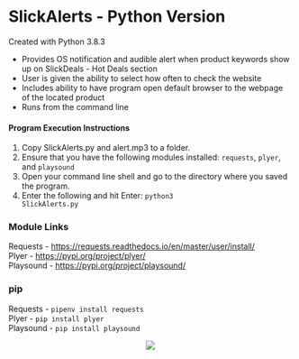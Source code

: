 # SlickAlerts - Python Version

Created with Python 3.8.3

- Provides OS notification and audible alert when product keywords show up on SlickDeals - Hot Deals section
- User is given the ability to select how often to check the website
- Includes ability to have program open default browser to the webpage of the located product
- Runs from the command line


#### Program Execution Instructions
1. Copy SlickAlerts.py and alert.mp3 to a folder.
2. Ensure that you have the following modules installed: <code>requests</code>, <code>plyer</code>, and <code>playsound</code>
3. Open your command line shell and go to the directory where you saved the program.
4. Enter the following and hit Enter: <code>python3 SlickAlerts.py</code>

### Module Links
Requests - https://requests.readthedocs.io/en/master/user/install/  
Plyer - https://pypi.org/project/plyer/  
Playsound - https://pypi.org/project/playsound/ 

### pip
Requests - <code>pipenv install requests</code>  
Plyer - <code>pip install plyer</code>  
Playsound - <code>pip install playsound</code>  


<p align="center"><img src=https://user-images.githubusercontent.com/40440123/85812491-c897ed80-b72e-11ea-8a85-1ebf17e88ad2.gif></p>